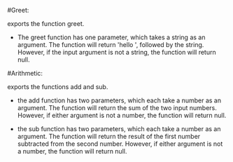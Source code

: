 #Greet:

exports the function greet.

* The greet function has one parameter, which takes a string as an argument. The function will return 'hello ', followed by the string. However, if the input argument is not a string, the function will return null.

#Arithmetic:

exports the functions add and sub.

* the add function has two parameters, which each take a number as an argument. The function will return the sum of the two input numbers. However, if either argument is not a number, the function will return null.

* the sub function has two parameters, which each take a number as an argument. The function will return the result of the first number subtracted from the second number. However, if either argument is not a number, the function will return null.

